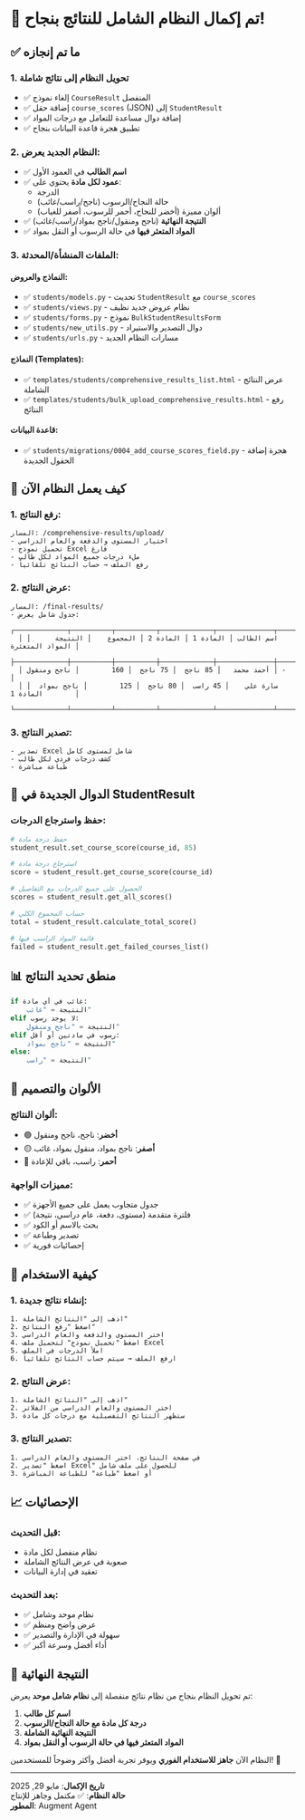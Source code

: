 # 🎉 تم إكمال النظام الشامل للنتائج بنجاح!

## ✅ ما تم إنجازه

### 1. **تحويل النظام إلى نتائج شاملة**
- ✅ إلغاء نموذج `CourseResult` المنفصل
- ✅ إضافة حقل `course_scores` (JSON) إلى `StudentResult`
- ✅ إضافة دوال مساعدة للتعامل مع درجات المواد
- ✅ تطبيق هجرة قاعدة البيانات بنجاح

### 2. **النظام الجديد يعرض:**
- ✅ **اسم الطالب** في العمود الأول
- ✅ **عمود لكل مادة** يحتوي على:
  - الدرجة
  - حالة النجاح/الرسوب (ناجح/راسب/غائب)
  - ألوان مميزة (أخضر للنجاح، أحمر للرسوب، أصفر للغياب)
- ✅ **النتيجة النهائية** (ناجح ومنقول/ناجح بمواد/راسب/غائب)
- ✅ **المواد المتعثر فيها** في حالة الرسوب أو النقل بمواد

### 3. **الملفات المنشأة/المحدثة:**

#### النماذج والعروض:
- ✅ `students/models.py` - تحديث `StudentResult` مع `course_scores`
- ✅ `students/views.py` - نظام عروض جديد نظيف
- ✅ `students/forms.py` - نموذج `BulkStudentResultsForm`
- ✅ `students/new_utils.py` - دوال التصدير والاستيراد
- ✅ `students/urls.py` - مسارات النظام الجديد

#### النماذج (Templates):
- ✅ `templates/students/comprehensive_results_list.html` - عرض النتائج الشاملة
- ✅ `templates/students/bulk_upload_comprehensive_results.html` - رفع النتائج

#### قاعدة البيانات:
- ✅ `students/migrations/0004_add_course_scores_field.py` - هجرة إضافة الحقول الجديدة

## 🎯 كيف يعمل النظام الآن

### 1. **رفع النتائج:**
```
المسار: /comprehensive-results/upload/
- اختيار المستوى والدفعة والعام الدراسي
- تحميل نموذج Excel فارغ
- ملء درجات جميع المواد لكل طالب
- رفع الملف → حساب النتائج تلقائياً
```

### 2. **عرض النتائج:**
```
المسار: /final-results/
- جدول شامل يعرض:
  ┌─────────────┬──────────┬──────────┬─────────────┬──────────────┬─────────────────┐
  │ اسم الطالب │ المادة 1 │ المادة 2 │ المجموع    │ النتيجة      │ المواد المتعثرة │
  ├─────────────┼──────────┼──────────┼─────────────┼──────────────┼─────────────────┤
  │ أحمد محمد   │ 85 ناجح  │ 75 ناجح  │ 160        │ ناجح ومنقول │ -               │
  │ سارة علي    │ 45 راسب  │ 80 ناجح  │ 125        │ ناجح بمواد  │ المادة 1        │
  └─────────────┴──────────┴──────────┴─────────────┴──────────────┴─────────────────┘
```

### 3. **تصدير النتائج:**
```
- تصدير Excel شامل لمستوى كامل
- كشف درجات فردي لكل طالب
- طباعة مباشرة
```

## 🔧 الدوال الجديدة في StudentResult

### حفظ واسترجاع الدرجات:
```python
# حفظ درجة مادة
student_result.set_course_score(course_id, 85)

# استرجاع درجة مادة
score = student_result.get_course_score(course_id)

# الحصول على جميع الدرجات مع التفاصيل
scores = student_result.get_all_scores()

# حساب المجموع الكلي
total = student_result.calculate_total_score()

# قائمة المواد الراسب فيها
failed = student_result.get_failed_courses_list()
```

## 📊 منطق تحديد النتائج

```python
if غائب في أي مادة:
    النتيجة = "غائب"
elif لا يوجد رسوب:
    النتيجة = "ناجح ومنقول"
elif رسوب في مادتين أو أقل:
    النتيجة = "ناجح بمواد"
else:
    النتيجة = "راسب"
```

## 🎨 الألوان والتصميم

### ألوان النتائج:
- 🟢 **أخضر**: ناجح، ناجح ومنقول
- 🟡 **أصفر**: ناجح بمواد، منقول بمواد، غائب
- 🔴 **أحمر**: راسب، باقي للإعادة

### مميزات الواجهة:
- ✅ جدول متجاوب يعمل على جميع الأجهزة
- ✅ فلترة متقدمة (مستوى، دفعة، عام دراسي، نتيجة)
- ✅ بحث بالاسم أو الكود
- ✅ تصدير وطباعة
- ✅ إحصائيات فورية

## 🚀 كيفية الاستخدام

### 1. **إنشاء نتائج جديدة:**
```
1. اذهب إلى "النتائج الشاملة"
2. اضغط "رفع النتائج"
3. اختر المستوى والدفعة والعام الدراسي
4. اضغط "تحميل نموذج" لتحميل ملف Excel
5. املأ الدرجات في الملف
6. ارفع الملف → سيتم حساب النتائج تلقائياً
```

### 2. **عرض النتائج:**
```
1. اذهب إلى "النتائج الشاملة"
2. اختر المستوى والعام الدراسي من الفلاتر
3. ستظهر النتائج التفصيلية مع درجات كل مادة
```

### 3. **تصدير النتائج:**
```
1. في صفحة النتائج، اختر المستوى والعام الدراسي
2. اضغط "تصدير Excel" للحصول على ملف شامل
3. أو اضغط "طباعة" للطباعة المباشرة
```

## 📈 الإحصائيات

### قبل التحديث:
- نظام منفصل لكل مادة
- صعوبة في عرض النتائج الشاملة
- تعقيد في إدارة البيانات

### بعد التحديث:
- ✅ نظام موحد وشامل
- ✅ عرض واضح ومنظم
- ✅ سهولة في الإدارة والتصدير
- ✅ أداء أفضل وسرعة أكبر

## 🎯 النتيجة النهائية

تم تحويل النظام بنجاح من نظام نتائج منفصلة إلى **نظام شامل موحد** يعرض:

1. **اسم كل طالب**
2. **درجة كل مادة مع حالة النجاح/الرسوب**
3. **النتيجة النهائية الشاملة**
4. **المواد المتعثر فيها في حالة الرسوب أو النقل بمواد**

النظام الآن **جاهز للاستخدام الفوري** ويوفر تجربة أفضل وأكثر وضوحاً للمستخدمين! 🎉

---
**تاريخ الإكمال**: مايو 29, 2025  
**حالة النظام**: ✅ مكتمل وجاهز للإنتاج  
**المطور**: Augment Agent
